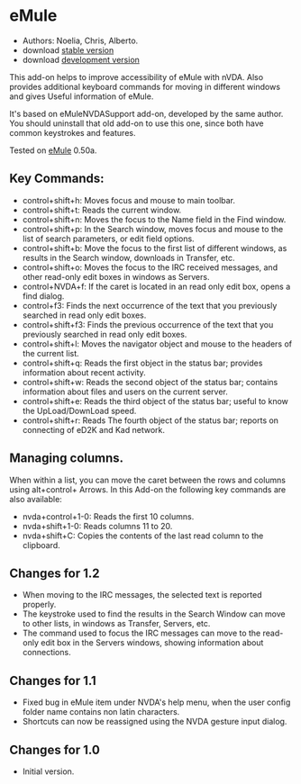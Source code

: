 # eMule #

*	Authors: Noelia, Chris, Alberto.
*	download [stable version][1]
*	download [development version][3]

This add-on helps to improve accessibility of eMule with nVDA.
Also provides additional keyboard commands for moving in different windows and gives Useful information of eMule.

It's based on eMuleNVDASupport add-on, developed by the same author. You should uninstall that old add-on to use this one, since both have common keystrokes and features.

Tested on [eMule][2] 0.50a.

## Key Commands: ##

*	control+shift+h: Moves focus and mouse to main toolbar.
*	control+shift+t: Reads the current window.
*	control+shift+n: Moves the focus to the Name field in the Find window.
*	control+shift+p: In the Search window, moves focus and mouse to the list of search parameters, or edit field options.
*	control+shift+b: Move the focus to the first list of different windows, as results in the Search window, downloads in Transfer, etc.
*	control+shift+o: Moves the focus to the IRC received messages, and other read-only edit boxes in windows as Servers.
*	control+NVDA+f: If the caret is located in an read only edit box, opens a find dialog.
*	control+f3: Finds the next occurrence of the text that you previously searched in read only edit boxes.
*	control+shift+f3: Finds the previous occurrence of the text that you previously searched in read only edit boxes.
*	control+shift+l: Moves the navigator object and mouse to the headers of the current list.
*	control+shift+q: Reads the first object in the status bar; provides information about recent activity.
*	control+shift+w: Reads the second object of the status bar; contains information about files and users on the current server.
*	control+shift+e: Reads the third object of the status bar; useful to know the UpLoad/DownLoad speed.
*	control+shift+r: Reads The fourth object of the status bar; reports on connecting of eD2K and Kad network.

## Managing columns. ##

When within a list, you can move the caret between the rows and columns using alt+control+ Arrows.
In this Add-on the following key commands are also available:

*	nvda+control+1-0: Reads the first 10 columns. 
*	nvda+shift+1-0: Reads columns 11 to 20. 
*	nvda+shift+C: Copies the contents of the last read column to the clipboard.

## Changes for 1.2 ##
*	 When moving to the IRC messages, the selected text is reported properly.
*	 The keystroke used to find the results in the Search Window can move to other lists, in windows as Transfer, Servers, etc.
*	 The command used to focus the IRC messages can move to the read-only edit box in the Servers windows, showing information about connections.

## Changes for 1.1 ##
*	 Fixed bug in eMule item under NVDA's help menu, when the user config folder name contains non latin characters.
*	 Shortcuts can now be reassigned using the NVDA gesture input dialog.

## Changes for 1.0 ##
*	 Initial version.

[1]: http://addons.nvda-project.org/files/get.php?file=em

[2]: http://www.emule-project.net

[3]: http://addons.nvda-project.org/files/get.php?file=em-dev

